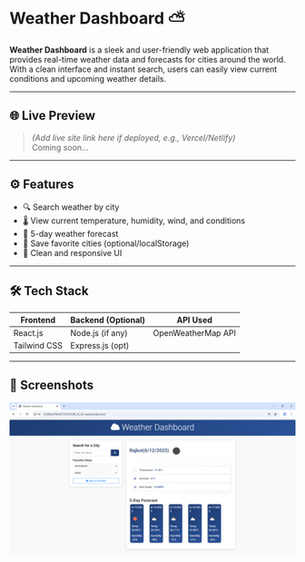 # Weather Dashboard ⛅

**Weather Dashboard** is a sleek and user-friendly web application that provides real-time weather data and forecasts for cities around the world. With a clean interface and instant search, users can easily view current conditions and upcoming weather details.

---

## 🌐 Live Preview
> *(Add live site link here if deployed, e.g., Vercel/Netlify)*  
Coming soon...

---

## ⚙️ Features
- 🔍 Search weather by city
- 🌡️ View current temperature, humidity, wind, and conditions
- 📅 5-day weather forecast
- 💾 Save favorite cities (optional/localStorage)
- 🎨 Clean and responsive UI

---

## 🛠️ Tech Stack

| Frontend      | Backend (Optional) | API Used             |
|---------------|--------------------|----------------------|
| React.js      | Node.js (if any)   | OpenWeatherMap API   |
| Tailwind CSS  | Express.js (opt)   |                      |

---
## 📸 Screenshots
![App Screenshot](homepage.png)
